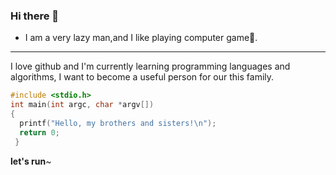 ### Hi there 👋
+ I am a very lazy man,and I like playing computer game🎲.
-----------------
I love github and I'm currently learning programming languages and algorithms, I want to become a useful person for our this family.
```C
#include <stdio.h>
int main(int argc, char *argv[])
{
  printf("Hello, my brothers and sisters!\n");
  return 0;
 }
```
**let's run**~
<!--
**haoleng-Wick/haoleng-Wick** is a ✨ _special_ ✨ repository because its `README.md` (this file) appears on your GitHub profile.

Here are some ideas to get you started:

- 🔭 I’m currently working on ...
- 🌱 I’m currently learning ...
- 👯 I’m looking to collaborate on ...
- 🤔 I’m looking for help with ...
- 💬 Ask me about ...
- 📫 How to reach me: ...
- 😄 Pronouns: ...
- ⚡ Fun fact: ...
-->
